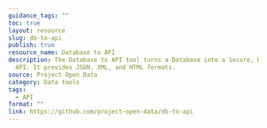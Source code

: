 ```yaml
---
guidance_tags: ""
toc: true
layout: resource
slug: db-to-api
publish: true
resource_name: Database to API
description: The Database to API tool turns a Database into a Secure, RESTful
  API. It provides JSON, XML, and HTML formats.
source: Project Open Data
category: Data tools
tags:
  - API
format: ""
link: https://github.com/project-open-data/db-to-api
---
```

